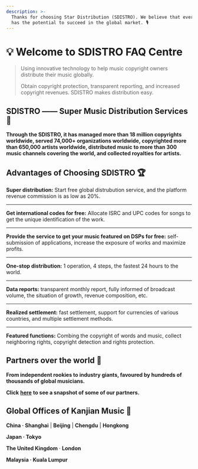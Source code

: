 ```yaml
---
description: >-
  Thanks for choosing Star Distribution (SDISTRO). We believe that every artist
  has the potential to succeed in the global market. 🎙️
---
```


# 💡 Welcome to SDISTRO FAQ Centre

> Using innovative technology to help music copyright owners distribute their music globally.
>
> Obtain copyright protection, transparent reporting, and increased copyright revenues. SDISTRO makes distribution easy.

## SDISTRO —— Super Music Distribution Services 🧭

**Through the SDISTRO, it has managed more than 18 million copyrights worldwide, served 74,000+ organizations worldwide, copyrighted more than 650,000 artists worldwide, distributed music to more than 300 music channels covering the world, and collected royalties for artists.**

## Advantages of Choosing SDISTRO 🏆

**Super distribution:** Start free global distrubution service, and the platform revenue commission is as low as 20%.****

**Get international codes for free:** Allocate ISRC and UPC codes for songs to get the unique identification of the work.****

**Provide the service to get your music featured on DSPs for free:** self-submission of applications, increase the exposure of works and maximize profits.****

**One-stop distribution:** 1 operation, 4 steps, the fastest 24 hours to the world.****

**Data reports:** transparent monthly report, fully informed of broadcast volume, the situation of growth, revenue composition, etc.****

**Realized settlement:** fast settlement, support for currencies of various countries, and multiple settlement methods.****

**Featured functions:** Combing the copyright of words and music, collect neighboring rights, copyright detection and rights protection.

## Partners over the world 🧲

**From independent rookies to industry giants, favoured by hundreds of thousands of global musicians.**

**Click** [**here**](services/sdistros-business-partners.md) **to see a snapshot of some of our partners.**&#x20;

## Global Offices of Kanjian Music 💼

**China · Shanghai** | **Beijing** | **Chengdu** | **Hongkong**

**Japan · Tokyo**

**The United Kingdom** · **London**

**Malaysia · Kuala Lumpur**
